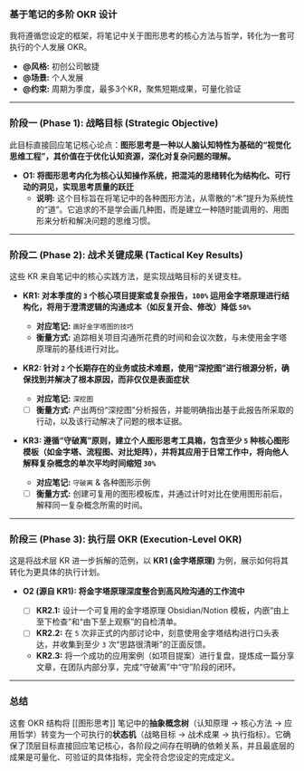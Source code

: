 
### **基于笔记的多阶 OKR 设计**

我将遵循您设定的框架，将笔记中关于图形思考的核心方法与哲学，转化为一套可执行的个人发展 OKR。

*   **@风格:** 初创公司敏捷
*   **@场景:** 个人发展
*   **@约束:** 周期为季度，最多3个KR，聚焦短期成果，可量化验证

---

### **阶段一 (Phase 1): 战略目标 (Strategic Objective)**

此目标直接回应笔记核心论点：**图形思考是一种以人脑认知特性为基础的“视觉化思维工程”，其价值在于优化认知资源，深化对复杂问题的理解。**

*   **O1: 将图形思考内化为核心认知操作系统，把混沌的思绪转化为结构化、可行动的洞见，实现思考质量的跃迁**
    *   **说明:** 这个目标旨在将笔记中的各种图形方法，从零散的“术”提升为系统性的“道”。它追求的不是学会画几种图，而是建立一种随时能调用的、用图形来分析和解决问题的思维习惯。

---

### **阶段二 (Phase 2): 战术关键成果 (Tactical Key Results)**

这些 KR 来自笔记中的核心实践方法，是实现战略目标的关键支柱。

*   **KR1: 对本季度的 `3` 个核心项目提案或复杂报告，`100%` 运用金字塔原理进行结构化，将用于澄清逻辑的沟通成本（如反复开会、修改）降低 `50%`**
    *   **对应笔记:** `画好金字塔图的技巧`
    *   **衡量方式:** 追踪相关项目沟通所花费的时间和会议次数，与未使用金字塔原理前的基线进行对比。

*   **KR2: 针对 `2` 个长期存在的业务或技术难题，使用“深挖图”进行根源分析，确保找到并解决了根本原因，而非仅仅是表面症状**
    *   **对应笔记:** `深挖图`
    * [ ]   **衡量方式:** 产出两份“深挖图”分析报告，并能明确指出基于此报告所采取的行动，以及该行动解决了问题的根本证据。

*   **KR3: 遵循“守破离”原则，建立个人图形思考工具箱，包含至少 `5` 种核心图形模板（如金字塔、流程图、对比矩阵），并将其应用于日常工作中，将向他人解释复杂概念的单次平均时间缩短 `30%`**
    *   **对应笔记:** `守破离` & 各种图形示例
    * [ ]   **衡量方式:** 创建可复用的图形模板库，并通过计时对比在使用图形前后，解释同一复杂概念所需的时间。

---

### **阶段三 (Phase 3): 执行层 OKR (Execution-Level OKR)**

这是将战术层 KR 进一步拆解的范例，以 **KR1 (金字塔原理)** 为例，展示如何将其转化为更具体的执行计划。

*   **O2 (源自 KR1): 将金字塔原理深度整合到高风险沟通的工作流中**

    * [ ]   **KR2.1:** 设计一个可复用的金字塔原理 Obsidian/Notion 模板，内嵌“由上至下检查”和“由下至上观察”的自检清单。
    * [ ]   **KR2.2:** 在 `5` 次非正式的内部讨论中，刻意使用金字塔结构进行口头表达，并收集到至少 `3` 次“思路很清晰”的正面反馈。
    *   **KR2.3:** 将一个成功的应用案例（如项目提案）进行复盘，提炼成一篇分享文章，在团队内部分享，完成“守破离”中“守”阶段的闭环。

---

### **总结**

这套 OKR 结构将 [[图形思考]] 笔记中的**抽象概念树**（认知原理 -> 核心方法 -> 应用哲学）转变为一个可执行的**状态机**（战略目标 -> 战术成果 -> 执行指标）。它确保了顶层目标直接回应笔记核心，各阶段之间存在明确的依赖关系，并且最底层的成果是可量化、可验证的具体指标，完全符合您设定的完成定义。